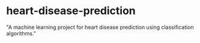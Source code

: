 # heart-disease-prediction
"A machine learning project for heart disease prediction using classification algorithms."

